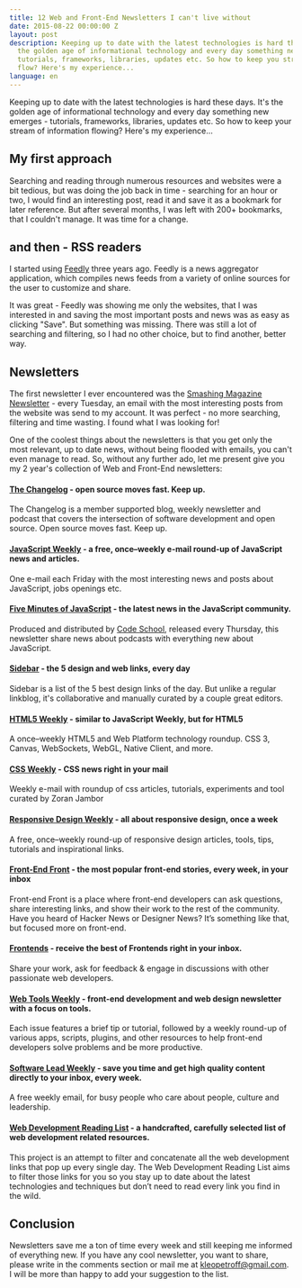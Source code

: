 ```yaml
---
title: 12 Web and Front-End Newsletters I can't live without
date: 2015-08-22 00:00:00 Z
layout: post
description: Keeping up to date with the latest technologies is hard these days. It's
  the golden age of informational technology and every day something new emerges -
  tutorials, frameworks, libraries, updates etc. So how to keep you stream of information
  flow? Here's my experience...
language: en
---
```


Keeping up to date with the latest technologies is hard these days. It's the golden age of informational technology and every day something new emerges - tutorials, frameworks, libraries, updates etc. So how to keep your stream of information flowing? Here's my experience...

##  My first approach

Searching and reading through numerous resources and websites were a bit tedious, but was doing the job back in time - searching for an hour or two, I would find an interesting post, read it and save it as a bookmark for later reference. But after several months, I was left with 200+ bookmarks, that I couldn't manage. It was time for a change.

## and then - RSS readers

I started using [Feedly](http://feedly.com) three years ago. Feedly is a news aggregator application, which compiles news feeds from a variety of online sources for the user to customize and share.

It was great - Feedly was showing me only the websites, that I was interested in and saving the most important posts and news was as easy as clicking "Save". But something was missing. There was still a lot of searching and filtering, so I had no other choice, but to find another, better way.

## Newsletters

The first newsletter I ever encountered was the [Smashing Magazine Newsletter](http://www.smashingmagazine.com/the-smashing-newsletter/) - every Tuesday, an email with the most interesting posts from the website was send to my account. It was perfect - no more searching, filtering and time wasting. I found what I was looking for!

One of the coolest things about the newsletters is that you get only the most relevant, up to date news, without being flooded with emails, you can't even manage to read. So, without any further ado, let me present give you my 2 year's collection of Web and Front-End newsletters:

#### [The Changelog](https://changelog.com) - open source moves fast. Keep up.

The Changelog is a member supported blog, weekly newsletter and podcast that covers the intersection of software development and open source. Open source moves fast. Keep up.

#### [JavaScript Weekly](http://javascriptweekly.com) - a free, once–weekly e-mail round-up of JavaScript news and articles.

One e-mail each Friday with the most interesting news and posts about JavaScript, jobs openings etc.

#### [Five Minutes of JavaScript](https://fivejs.codeschool.com) - the latest news in the JavaScript community.

Produced and distributed by [Code School](codeschool.com), released every Thursday, this newsletter share news about podcasts with everything new about JavaScript.

#### [Sidebar](http://sidebar.io) - the 5 design and web links, every day

Sidebar is a list of the 5 best design links of the day. But unlike a regular linkblog, it's collaborative and manually curated by a couple great editors.

#### [HTML5 Weekly](http://html5weekly.com) - similar to JavaScript Weekly, but for HTML5

A once–weekly HTML5 and Web Platform technology roundup.
CSS 3, Canvas, WebSockets, WebGL, Native Client, and more.

#### [CSS Weekly](http://css-weekly.com) - CSS news right in your mail

Weekly e-mail with roundup of css articles, tutorials, experiments and tool
curated by Zoran Jambor

#### [Responsive Design  Weekly](http://responsivedesignweekly.com) - all about responsive design, once a week

A free, once–weekly round-up of responsive design articles, tools, tips, tutorials and inspirational links.

#### [Front-End Front](http://frontendfront.com) - the most popular front-end stories, every week, in your inbox

Front-end Front is a place where front-end developers can ask questions, share interesting links, and show their work to the rest of the community. Have you heard of Hacker News or Designer News? It’s something like that, but focused more on front-end.

#### [Frontends](http://www.frontends.org) - receive the best of Frontends right in your inbox.

Share your work, ask for feedback & engage in discussions with other passionate web developers.

#### [Web Tools Weekly](http://webtoolsweekly.com) - front-end development and web design newsletter with a focus on tools.

Each issue features a brief tip or tutorial, followed by a weekly round-up of various apps, scripts, plugins, and other resources to help front-end developers solve problems and be more productive.

#### [Software Lead Weekly](http://softwareleadweekly.com) -  save you time and get high quality content directly to your inbox, every week.

A free weekly email, for busy people who care about people, culture and leadership.

#### [Web Development Reading List](https://wdrl.info) - a handcrafted, carefully selected list of web development related resources.

This project is an attempt to filter and concatenate all the web development links that pop up every single day. The Web Development Reading List aims to filter those links for you so you stay up to date about the latest technologies and techniques but don’t need to read every link you find in the wild.

## Conclusion

Newsletters save me a ton of time every week and still keeping me informed of everything new. If you have any cool newsletter, you want to share, please write in the comments section or mail me at <a href="mailto:kleopetroff@gmail.com">kleopetroff@gmail.com</a>. I will be more than happy to add your suggestion to the list.
